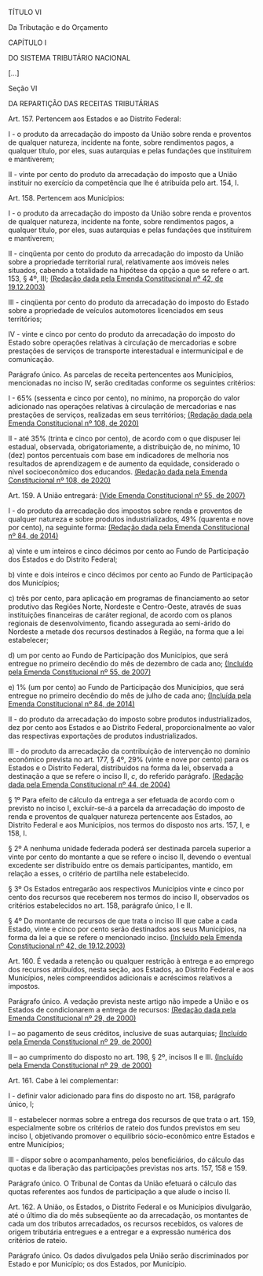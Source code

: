 TÍTULO VI

Da Tributação e do Orçamento

CAPÍTULO I

DO SISTEMA TRIBUTÁRIO NACIONAL

[…]

Seção VI

DA REPARTIÇÃO DAS RECEITAS TRIBUTÁRIAS 

Art. 157. Pertencem aos Estados e ao Distrito Federal:

I - o produto da arrecadação do imposto da União sobre renda e proventos de qualquer natureza, incidente na fonte, sobre rendimentos pagos, a qualquer título, por eles, suas autarquias e pelas fundações que instituírem e mantiverem;

II - vinte por cento do produto da arrecadação do imposto que a União instituir no exercício da competência que lhe é atribuída pelo art. 154, I.

Art. 158. Pertencem aos Municípios:

I - o produto da arrecadação do imposto da União sobre renda e proventos de qualquer natureza, incidente na fonte, sobre rendimentos pagos, a qualquer título, por eles, suas autarquias e pelas fundações que instituírem e mantiverem;

II - cinqüenta por cento do produto da arrecadação do imposto da União sobre a propriedade territorial rural, relativamente aos imóveis neles situados, cabendo a totalidade na hipótese da opção a que se refere o art. 153, § 4º, III;     [(Redação dada pela Emenda Constitucional nº 42, de 19.12.2003)](http://www.planalto.gov.br/ccivil_03/constituicao/Emendas/Emc/emc42.htm#art1)

III - cinqüenta por cento do produto da arrecadação do imposto do Estado sobre a propriedade de veículos automotores licenciados em seus territórios; 

IV - vinte e cinco por cento do produto da arrecadação do imposto do Estado sobre operações relativas à circulação de mercadorias e sobre prestações de serviços de transporte interestadual e intermunicipal e de comunicação. 

Parágrafo único. As parcelas de receita pertencentes aos Municípios, mencionadas no inciso IV, serão creditadas conforme os seguintes critérios:

I - 65% (sessenta e cinco por cento), no mínimo, na proporção do valor adicionado nas operações relativas à circulação de mercadorias e nas prestações de serviços, realizadas em seus territórios;   [(Redação dada pela Emenda Constitucional nº 108, de 2020) ](http://www.planalto.gov.br/ccivil_03/constituicao/Emendas/Emc/emc108.htm#art1)

II - até 35% (trinta e cinco por cento), de acordo com o que dispuser lei estadual, observada, obrigatoriamente, a distribuição de, no mínimo, 10 (dez) pontos percentuais com base em indicadores de melhoria nos resultados de aprendizagem e de aumento da equidade, considerado o nível socioeconômico dos educandos.    [(Redação dada pela Emenda Constitucional nº 108, de 2020) ](http://www.planalto.gov.br/ccivil_03/constituicao/Emendas/Emc/emc108.htm#art1)

Art. 159. A União entregará:     [(Vide Emenda Constitucional nº 55, de 2007)](http://www.planalto.gov.br/ccivil_03/constituicao/Emendas/Emc/emc55.htm#art2)

I - do produto da arrecadação dos impostos sobre renda e proventos de qualquer natureza e sobre produtos industrializados, 49% (quarenta e nove por cento), na seguinte forma:     [(Redação dada pela Emenda Constitucional nº 84, de 2014)](http://www.planalto.gov.br/ccivil_03/constituicao/Emendas/Emc/emc84.htm#art1)

a) vinte e um inteiros e cinco décimos por cento ao Fundo de Participação dos Estados e do Distrito Federal; 

b) vinte e dois inteiros e cinco décimos por cento ao Fundo de Participação dos Municípios; 

c) três por cento, para aplicação em programas de financiamento ao setor produtivo das Regiões Norte, Nordeste e Centro-Oeste, através de suas instituições financeiras de caráter regional, de acordo com os planos regionais de desenvolvimento, ficando assegurada ao semi-árido do Nordeste a metade dos recursos destinados à Região, na forma que a lei estabelecer; 

d) um por cento ao Fundo de Participação dos Municípios, que será entregue no primeiro decêndio do mês de dezembro de cada ano;     [(Incluído pela Emenda Constitucional nº 55, de 2007)](http://www.planalto.gov.br/ccivil_03/constituicao/Emendas/Emc/emc55.htm#art1)

e) 1% (um por cento) ao Fundo de Participação dos Municípios, que será entregue no primeiro decêndio do mês de julho de cada ano;     [(Incluída pela Emenda Constitucional nº 84, de 2014)](http://www.planalto.gov.br/ccivil_03/constituicao/Emendas/Emc/emc84.htm#art1)

II - do produto da arrecadação do imposto sobre produtos industrializados, dez por cento aos Estados e ao Distrito Federal, proporcionalmente ao valor das respectivas exportações de produtos industrializados. 

III - do produto da arrecadação da contribuição de intervenção no domínio econômico prevista no art. 177, § 4º, 29% (vinte e nove por cento) para os Estados e o Distrito Federal, distribuídos na forma da lei, observada a destinação a que se refere o inciso II, *c*, do referido parágrafo.    [(Redação dada pela Emenda Constitucional nº 44, de 2004)](http://www.planalto.gov.br/ccivil_03/constituicao/Emendas/Emc/emc44.htm#art1)

§ 1º Para efeito de cálculo da entrega a ser efetuada de acordo com o previsto no inciso I, excluir-se-á a parcela da arrecadação do imposto de renda e proventos de qualquer natureza pertencente aos Estados, ao Distrito Federal e aos Municípios, nos termos do disposto nos arts. 157, I, e 158, I.

§ 2º A nenhuma unidade federada poderá ser destinada parcela superior a vinte por cento do montante a que se refere o inciso II, devendo o eventual excedente ser distribuído entre os demais participantes, mantido, em relação a esses, o critério de partilha nele estabelecido.

§ 3º Os Estados entregarão aos respectivos Municípios vinte e cinco por cento dos recursos que receberem nos termos do inciso II, observados os critérios estabelecidos no art. 158, parágrafo único, I e II. 

§ 4º Do montante de recursos de que trata o inciso III que cabe a cada Estado, vinte e cinco por cento serão destinados aos seus Municípios, na forma da lei a que se refere o mencionado inciso.     [(Incluído pela Emenda Constitucional nº 42, de 19.12.2003)](http://www.planalto.gov.br/ccivil_03/constituicao/Emendas/Emc/emc42.htm#art1)

Art. 160. É vedada a retenção ou qualquer restrição à entrega e ao emprego dos recursos atribuídos, nesta seção, aos Estados, ao Distrito Federal e aos Municípios, neles compreendidos adicionais e acréscimos relativos a impostos.

Parágrafo único. A vedação prevista neste artigo não impede a União e os Estados de condicionarem a entrega de recursos:     [(Redação dada pela Emenda Constitucional nº 29, de 2000)](http://www.planalto.gov.br/ccivil_03/constituicao/Emendas/Emc/emc29.htm#art4)

I – ao pagamento de seus créditos, inclusive de suas autarquias;     [(Incluído pela Emenda Constitucional nº 29, de 2000)](http://www.planalto.gov.br/ccivil_03/constituicao/Emendas/Emc/emc29.htm#art4)

II – ao cumprimento do disposto no art. 198, § 2º, incisos II e III.     [(Incluído pela Emenda Constitucional nº 29, de 2000)](http://www.planalto.gov.br/ccivil_03/constituicao/Emendas/Emc/emc29.htm#art4)

Art. 161. Cabe à lei complementar: 

I - definir valor adicionado para fins do disposto no art. 158, parágrafo único, I;

II - estabelecer normas sobre a entrega dos recursos de que trata o art. 159, especialmente sobre os critérios de rateio dos fundos previstos em seu inciso I, objetivando promover o equilíbrio sócio-econômico entre Estados e entre Municípios; 

III - dispor sobre o acompanhamento, pelos beneficiários, do cálculo das quotas e da liberação das participações previstas nos arts. 157, 158 e 159. 

Parágrafo único. O Tribunal de Contas da União efetuará o cálculo das quotas referentes aos fundos de participação a que alude o inciso II.

Art. 162. A União, os Estados, o Distrito Federal e os Municípios divulgarão, até o último dia do mês subseqüente ao da arrecadação, os montantes de cada um dos tributos arrecadados, os recursos recebidos, os valores de origem tributária entregues e a entregar e a expressão numérica dos critérios de rateio. 

Parágrafo único. Os dados divulgados pela União serão discriminados por Estado e por Município; os dos Estados, por Município.
